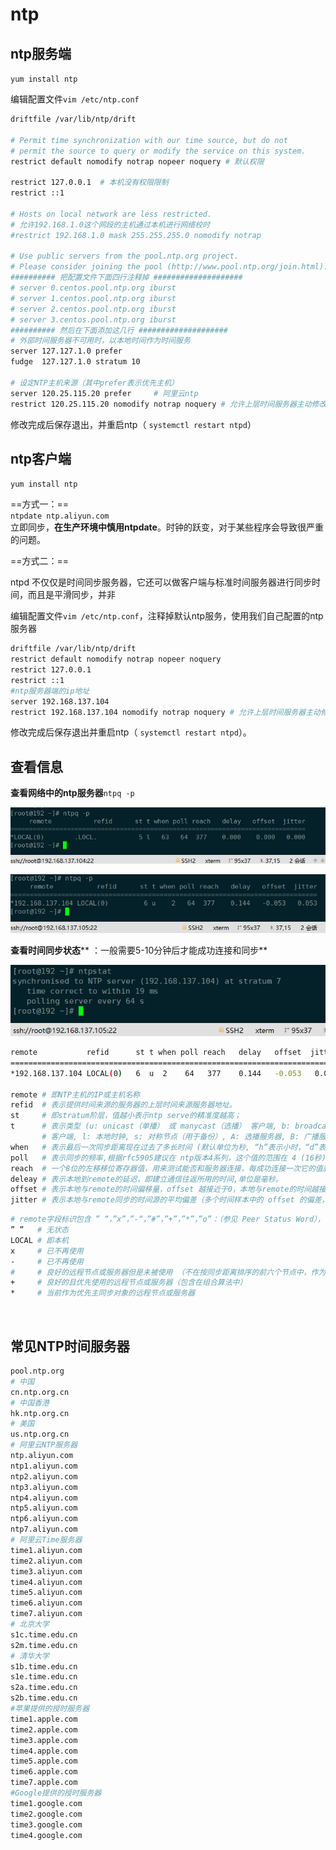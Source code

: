 # ntp

## ntp服务端

`yum install ntp`

编辑配置文件`vim /etc/ntp.conf`

```bash
driftfile /var/lib/ntp/drift

# Permit time synchronization with our time source, but do not
# permit the source to query or modify the service on this system.
restrict default nomodify notrap nopeer noquery # 默认权限

restrict 127.0.0.1  # 本机没有权限限制
restrict ::1

# Hosts on local network are less restricted.
# 允许192.168.1.0这个网段的主机通过本机进行网络校时
#restrict 192.168.1.0 mask 255.255.255.0 nomodify notrap 

# Use public servers from the pool.ntp.org project.
# Please consider joining the pool (http://www.pool.ntp.org/join.html).
########## 把配置文件下面四行注释掉 ####################
# server 0.centos.pool.ntp.org iburst
# server 1.centos.pool.ntp.org iburst
# server 2.centos.pool.ntp.org iburst
# server 3.centos.pool.ntp.org iburst
########## 然后在下面添加这几行 ####################
# 外部时间服务器不可用时，以本地时间作为时间服务
server 127.127.1.0 prefer  
fudge  127.127.1.0 stratum 10

# 设定NTP主机来源（其中prefer表示优先主机）
server 120.25.115.20 prefer     # 阿里云ntp
restrict 120.25.115.20 nomodify notrap noquery # 允许上层时间服务器主动修改本机时间
```

修改完成后保存退出，并重启ntp（ `systemctl restart ntpd`）

## ntp客户端

`yum install ntp`

==方式一：==  
​`ntpdate ntp.aliyun.com`​  
立即同步，**在生产环境中慎用ntpdate**。时钟的跃变，对于某些程序会导致很严重的问题。

==方式二：==

ntpd 不仅仅是时间同步服务器，它还可以做客户端与标准时间服务器进行同步时间，而且是平滑同步，并非

编辑配置文件`vim /etc/ntp.conf`，注释掉默认ntp服务，使用我们自己配置的ntp服务器

```bash
driftfile /var/lib/ntp/drift
restrict default nomodify notrap nopeer noquery
restrict 127.0.0.1 
restrict ::1
#ntp服务器端的ip地址
server 192.168.137.104
restrict 192.168.137.104 nomodify notrap noquery # 允许上层时间服务器主动修改本机时间

```

修改完成后保存退出并重启ntp（ `systemctl restart ntpd`）。

## 查看信息

**查看网络中的ntp服务器**​`ntpq -p`

![](assets/image-20221127215127840-20230610173810-conzlzl.png)

![](assets/image-20221127215133514-20230610173810-ifgvw9p.png)

**查看时间同步状态**\*\* ：一般需要5-10分钟后才能成功连接和同步\*\*​

![](assets/image-20221127215138591-20230610173810-xan0ime.png)

```bash
remote           refid      st t when poll reach   delay   offset  jitter
==============================================================================
*192.168.137.104 LOCAL(0)   6  u  2    64   377    0.144   -0.053   0.053

remote # 即NTP主机的IP或主机名称
refid  # 表示提供时间来源的服务器的上层时间来源服务器地址。
st     # 即stratum阶层，值越小表示ntp serve的精准度越高；
t      # 表示类型 (u: unicast（单播） 或 manycast（选播） 客户端, b: broadcast（广播） 或 multicast（多播） 
       # 客户端, l: 本地时钟, s: 对称节点（用于备份）, A: 选播服务器, B: 广播服务器, M: 多播服务器。
when   # 表示最后一次同步距离现在过去了多长时间 (默认单位为秒, “h”表示小时，“d”表示天)。
poll   # 表示同步的频率,根据rfc5905建议在 ntp版本4系列，这个值的范围在 4 (16秒) 至 17 (36小时) 之间（即2的指数次秒）。
reach  # 一个8位的左移移位寄存器值，用来测试能否和服务器连接，每成功连接一次它的值就会增加，以 8 进制显示。
deleay # 表示本地到remote的延迟，即建立通信往返所用的时间,单位是毫秒。
offset # 表示本地与remote的时间偏移量，offset 越接近于0，本地与remote的时间越接近，单位为毫秒。
jitter # 表示本地与remote同步的时间源的平均偏差（多个时间样本中的 offset 的偏差，单位是毫秒），这个数值的绝对值越小，主机的时间就越精确。

```

```bash
# remote字段标识包含 ” “，”x”，”-“，”#”，”+”，”*”，”o”：（参见 Peer Status Word），
” ”   # 无状态
LOCAL # 即本机
x     # 已不再使用
-     # 已不再使用
#     # 良好的远程节点或服务器但是未被使用 （不在按同步距离排序的前六个节点中，作为备用节点使用）
+     # 良好的且优先使用的远程节点或服务器（包含在组合算法中）
*     # 当前作为优先主同步对象的远程节点或服务器

```

‍

## **常见NTP时间服务器**

```bash
pool.ntp.org
# 中国
cn.ntp.org.cn
# 中国香港
hk.ntp.org.cn
# 美国
us.ntp.org.cn
# 阿里云NTP服务器
ntp.aliyun.com           
ntp1.aliyun.com
ntp2.aliyun.com
ntp3.aliyun.com
ntp4.aliyun.com
ntp5.aliyun.com
ntp6.aliyun.com
ntp7.aliyun.com
# 阿里云Time服务器
time1.aliyun.com
time2.aliyun.com
time3.aliyun.com
time4.aliyun.com
time5.aliyun.com
time6.aliyun.com
time7.aliyun.com
# 北京大学 
s1c.time.edu.cn
s2m.time.edu.cn
# 清华大学
s1b.time.edu.cn
s1e.time.edu.cn
s2a.time.edu.cn
s2b.time.edu.cn
#苹果提供的授时服务器   
time1.apple.com
time2.apple.com
time3.apple.com
time4.apple.com
time5.apple.com
time6.apple.com
time7.apple.com
#Google提供的授时服务器   
time1.google.com
time2.google.com
time3.google.com
time4.google.com
```
